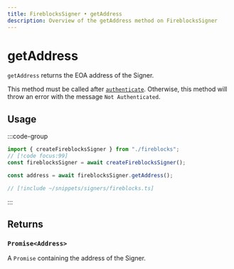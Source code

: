 ```yaml
---
title: FireblocksSigner • getAddress
description: Overview of the getAddress method on FireblocksSigner
---
```


# getAddress

`getAddress` returns the EOA address of the Signer.

This method must be called after [`authenticate`](/packages/aa-signers/fireblocks/authenticate). Otherwise, this method will throw an error with the message `Not Authenticated`.

## Usage

:::code-group

```ts [example.ts]
import { createFireblocksSigner } from "./fireblocks";
// [!code focus:99]
const fireblocksSigner = await createFireblocksSigner();

const address = await fireblocksSigner.getAddress();
```

```ts [fireblocks.ts]
// [!include ~/snippets/signers/fireblocks.ts]
```

:::

## Returns

### `Promise<Address>`

A `Promise` containing the address of the Signer.
